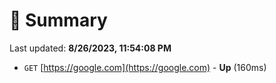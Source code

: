 # 📖 Summary
Last updated: **8/26/2023, 11:54:08 PM**

- `GET` [https://google.com](https://google.com) - **Up** (160ms)
